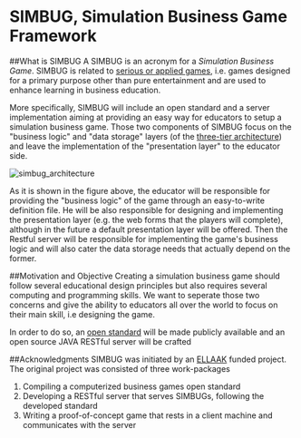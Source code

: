 # SIMBUG, Simulation Business Game Framework

##What is SIMBUG
A SIMBUG is an acronym for a *Simulation Business Game*. SIMBUG is related to [serious or applied games](https://en.wikipedia.org/wiki/Serious_game), i.e. games designed for a primary purpose other than pure entertainment and are used to enhance learning in business education.

More specifically, SIMBUG will include an open standard and a server implementation aiming at providing an easy way for educators to setup a simulation business game. Those two components of SIMBUG focus on the "business logic" and "data storage" layers (of the [three-tier architecture](https://en.wikipedia.org/wiki/Multitier_architecture)) and leave the implementation of the "presentation layer" to the educator side. 

![simbug_architecture](https://cloud.githubusercontent.com/assets/13544631/8997250/ef670784-3727-11e5-84d2-f407fe3f89b6.png)

As it is shown in the figure above, the educator will be responsible for providing the "business logic" of the game through an easy-to-write definition file. He will be also responsible for designing and implementing the presentation layer (e.g. the web forms that the players will complete), although in the future a default presentation layer will be offered. Then the Restful server will be responsible for implementing the game's business logic and will also cater the data storage needs that actually depend on the former. 

##Motivation and Objective
Creating a simulation business game should follow several educational design principles but also requires several computing and programming skills. We want to seperate those two concerns and give the ability to educators all over the world to focus on their main skill, i.e designing the game. 

In order to do so, an [open standard](https://github.com/dkremmydas/simbug/blob/master/SIMBUG%20open%20standard.md) will be made publicly available and an open source JAVA RESTful server will be crafted


##Acknowledgments
SIMBUG was initiated by an [ELLAAK](https://ellak.gr/) funded project. The original project was consisted of three work-packages

1. Compiling a computerized business games open standard
2. Developing a RESTful server that serves SIMBUGs, following the developed standard
3. Writing a proof-of-concept game that rests in a client machine and communicates with the server
